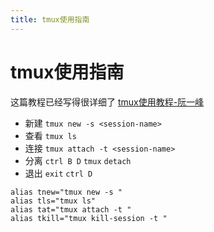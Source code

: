 ```yaml
---
title: tmux使用指南
---
```


# tmux使用指南

这篇教程已经写得很详细了 [tmux使用教程-阮一峰](http://www.ruanyifeng.com/blog/2019/10/tmux.html)

- 新建 `tmux new -s <session-name>`
- 查看 `tmux ls`
- 连接 `tmux attach -t <session-name>`
- 分离 `ctrl B D` `tmux` `detach`
- 退出 `exit` `ctrl D`

```
alias tnew="tmux new -s "
alias tls="tmux ls"
alias tat="tmux attach -t "
alias tkill="tmux kill-session -t "
```
